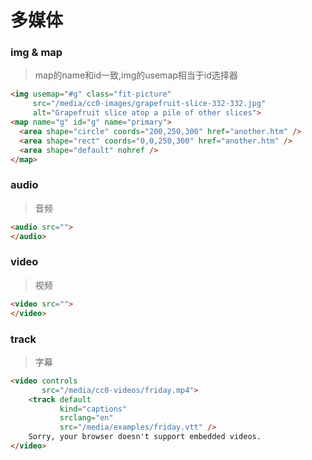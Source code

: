 # 多媒体

### img & map
> map的name和id一致,img的usemap相当于id选择器

```html
<img usemap="#g" class="fit-picture"
     src="/media/cc0-images/grapefruit-slice-332-332.jpg"
     alt="Grapefruit slice atop a pile of other slices">
<map name="g" id="g" name="primary">
  <area shape="circle" coords="200,250,300" href="another.htm" />
  <area shape="rect" coords="0,0,250,300" href="another.htm" />
  <area shape="default" nohref />
</map>
```
### audio
> 音频

```html
<audio src="">
</audio>
```
### video
> 视频

```html
<video src="">
</video>
```

### track
> 字幕

```html
<video controls
       src="/media/cc0-videos/friday.mp4">
    <track default
           kind="captions"
           srclang="en"
           src="/media/examples/friday.vtt" />
    Sorry, your browser doesn't support embedded videos.
</video>
```